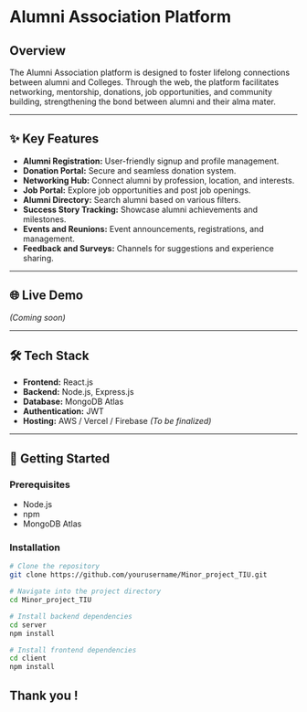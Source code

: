 # Alumni Association Platform

## Overview

The Alumni Association platform is designed to foster lifelong connections between alumni and Colleges. Through the web, the platform facilitates networking, mentorship, donations, job opportunities, and community building, strengthening the bond between alumni and their alma mater.

---

## ✨ Key Features

- **Alumni Registration:** User-friendly signup and profile management.
- **Donation Portal:** Secure and seamless donation system.
- **Networking Hub:** Connect alumni by profession, location, and interests.
- **Job Portal:** Explore job opportunities and post job openings.
- **Alumni Directory:** Search alumni based on various filters.
- **Success Story Tracking:** Showcase alumni achievements and milestones.
- **Events and Reunions:** Event announcements, registrations, and management.
- **Feedback and Surveys:** Channels for suggestions and experience sharing.

---

## 🌐 Live Demo

_(Coming soon)_

---

## 🛠 Tech Stack

- **Frontend:** React.js
- **Backend:** Node.js, Express.js
- **Database:** MongoDB Atlas
- **Authentication:** JWT
- **Hosting:** AWS / Vercel / Firebase _(To be finalized)_

---

## 🚀 Getting Started

### Prerequisites
- Node.js
- npm
- MongoDB Atlas

### Installation

```bash
# Clone the repository
git clone https://github.com/yourusername/Minor_project_TIU.git

# Navigate into the project directory
cd Minor_project_TIU

# Install backend dependencies
cd server
npm install

# Install frontend dependencies
cd client
npm install
```
## **Thank you !**
